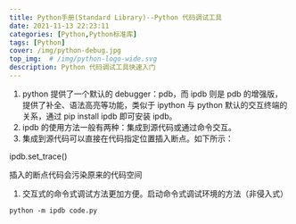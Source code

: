 ```yaml
---
title: Python手册(Standard Library)--Python 代码调试工具
date: 2021-11-13 22:23:11
categories: [Python,Python标准库]
tags: [Python]
cover: /img/python-debug.jpg
top_img:  # /img/python-logo-wide.svg
description: Python 代码调试工具快速入门
---
```


1. python 提供了一个默认的 debugger：pdb，而 ipdb 则是 pdb 的增强版，提供了补全、语法高亮等功能，类似于 ipython 与 python 默认的交互终端的关系，通过 pip install ipdb 即可安装 ipdb。
2. ipdb 的使用方法一般有两种：集成到源代码或通过命令交互。
3. 集成到源代码可以直接在代码指定位置插入断点。如下所示：

ipdb.set_trace()

插入的断点代码会污染原来的代码空间



1. 交互式的命令式调试方法更加方便。启动命令式调试环境的方法（非侵入式）

```
python -m ipdb code.py
```
